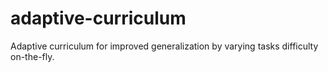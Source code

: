 # adaptive-curriculum
Adaptive curriculum for improved generalization by varying tasks difficulty on-the-fly.
